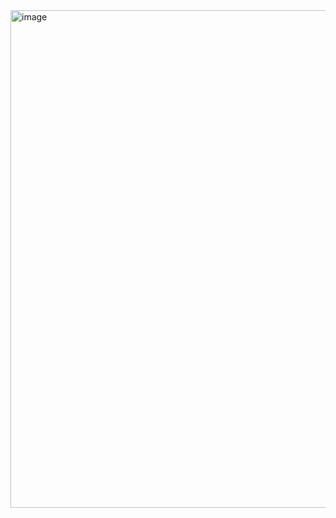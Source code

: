 <img width="1560" height="796" alt="image" src="https://github.com/user-attachments/assets/f4091c5c-9eae-4de9-9072-0b83d5550351" />
